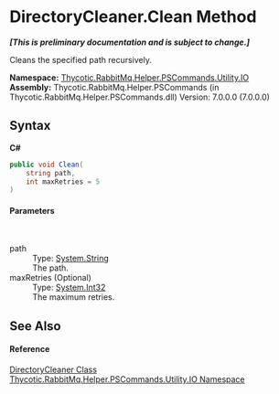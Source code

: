 # DirectoryCleaner.Clean Method 
 _**\[This is preliminary documentation and is subject to change.\]**_

Cleans the specified path recursively.

**Namespace:**&nbsp;<a href="N_Thycotic_RabbitMq_Helper_PSCommands_Utility_IO">Thycotic.RabbitMq.Helper.PSCommands.Utility.IO</a><br />**Assembly:**&nbsp;Thycotic.RabbitMq.Helper.PSCommands (in Thycotic.RabbitMq.Helper.PSCommands.dll) Version: 7.0.0.0 (7.0.0.0)

## Syntax

**C#**<br />
``` C#
public void Clean(
	string path,
	int maxRetries = 5
)
```


#### Parameters
&nbsp;<dl><dt>path</dt><dd>Type: <a href="http://msdn2.microsoft.com/en-us/library/s1wwdcbf" target="_blank">System.String</a><br />The path.</dd><dt>maxRetries (Optional)</dt><dd>Type: <a href="http://msdn2.microsoft.com/en-us/library/td2s409d" target="_blank">System.Int32</a><br />The maximum retries.</dd></dl>

## See Also


#### Reference
<a href="T_Thycotic_RabbitMq_Helper_PSCommands_Utility_IO_DirectoryCleaner">DirectoryCleaner Class</a><br /><a href="N_Thycotic_RabbitMq_Helper_PSCommands_Utility_IO">Thycotic.RabbitMq.Helper.PSCommands.Utility.IO Namespace</a><br />